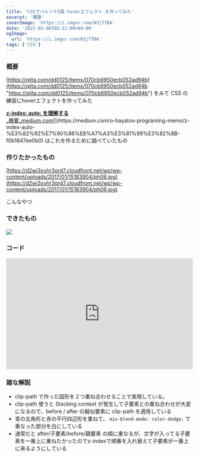 ```yaml
---
title: 'CSSでペルソナ5風 hoverエフェクト を作ってみた'
excerpt: '概要'
coverImage: 'https://i.imgur.com/N3jTfBA'
date: '2021-03-06T05:21:00+09:00'
ogImage:
  url: 'https://i.imgur.com/N3jTfBA'
tags: ['CSS']
---
```



### 概要

[https://qiita.com/dd0125/items/070cb6950ecb052ad94b](https://qiita.com/dd0125/items/070cb6950ecb052ad94b "https://qiita.com/dd0125/items/070cb6950ecb052ad94b") をみて CSS の練習にhoverエフェクトを作ってみた

[**z-index: auto; を理解する**  
_概要_medium.com](https://medium.com/o-hayatos-programing-memo/z-index-auto-%E3%82%92%E7%90%86%E8%A7%A3%E3%81%99%E3%82%8B-f0b1847ee0b0 "https://medium.com/o-hayatos-programing-memo/z-index-auto-%E3%82%92%E7%90%86%E8%A7%A3%E3%81%99%E3%82%8B-f0b1847ee0b0")[](https://medium.com/o-hayatos-programing-memo/z-index-auto-%E3%82%92%E7%90%86%E8%A7%A3%E3%81%99%E3%82%8B-f0b1847ee0b0) はこれを作るために調べていたもの

### 作りたかったもの

[https://d2wi3xvhr3qrd7.cloudfront.net/wp/wp-content/uploads/2017/01/15183904/ph06.jpg](https://d2wi3xvhr3qrd7.cloudfront.net/wp/wp-content/uploads/2017/01/15183904/ph06.jpg)

こんなやつ

### できたもの

![](https://i.imgur.com/3Nqvan2.gif)

### コード
<iframe height="300" style="width: 100%;" scrolling="no" title="ペルソナ5風 hoverエフェクト" src="https://codepen.io/o-hayato/embed/WNoKLMg?default-tab=html%2Cresult" frameborder="no" loading="lazy" allowtransparency="true" allowfullscreen="true">
  See the Pen <a href="https://codepen.io/o-hayato/pen/WNoKLMg">
  ペルソナ5風 hoverエフェクト</a> by o-hayato (<a href="https://codepen.io/o-hayato">@o-hayato</a>)
  on <a href="https://codepen.io">CodePen</a>.
</iframe>

### 雑な解説

*   clip-path で作った図形を２つ重ね合わせることで実現している。
*   clip-path 使うと Stacking context が発生して子要素との重ね合わせが大変になるので、before / after の擬似要素に clip-path を適用している
*   青の五角形と赤の平行四辺形を重ねて、 `mix-blend-mode: color-dodge;` で重なった部分を白にしている
*   通常だと after/子要素/before/親要素 の順に重なるが、文字が入ってる子要素を一番上に重ねたかったのでz-indexで順番を入れ替えて子要素が一番上に来るようにしている